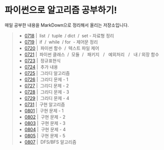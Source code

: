 # 파이썬으로 알고리즘 공부하기!  
매일 공부한 내용을 MarkDown으로 정리해서 올리는 저장소입니다.

> - [0718](./README/0718.MD) | &nbsp;list&nbsp; / &nbsp;tuple&nbsp; / dict&nbsp; / &nbsp;set - 자료형 정리
> - [0719](./README/0719.MD) | &nbsp;if&nbsp; / &nbsp;while&nbsp; / for&nbsp; - 제어문 정리
> - [0720](./README/0720.MD) | &nbsp;파이썬 함수&nbsp; / &nbsp;텍스트 파일 제어 
> - [0721](./README/0721.MD) | &nbsp;파이썬 클래스&nbsp; / &nbsp;모듈&nbsp; / &nbsp; 패키지 &nbsp; / &nbsp; 예외처리 &nbsp; / &nbsp; 내 / 외장 함수
> - [0723](./README/0723.Md) | &nbsp;정규표현식&nbsp; 
> - [0724](./README/0724.MD) | &nbsp;추가 내용&nbsp; 
> - [0725](./README/0725.MD) | &nbsp;그리디 알고리즘&nbsp; 
> - [0726](./README/0726.MD) | &nbsp;그리디 문제 - 1&nbsp; 
> - [0727](./README/0727.MD) | &nbsp;그리디 문제 - 2&nbsp; 
> - [0728](./README/0728.MD) | &nbsp;그리디 문제 - 3&nbsp; 
> - [0729](./README/0729.MD) | &nbsp;그리디 문제 - 4&nbsp;
> - [0731](./README/0731.MD) | &nbsp;구현 알고리즘&nbsp; 
> - [0801](./README/0801.MD) | &nbsp;구현 문제 - 1&nbsp; 
> - [0802](./README/0802.MD) | &nbsp;구현 문제 - 2&nbsp; 
> - [0803](./README/0803.MD) | &nbsp;구현 문제 - 3&nbsp; 
> - [0804](./README/0804.MD) | &nbsp;구현 문제 - 4&nbsp; 
> - [0805](./README/0805.MD) | &nbsp;구현 문제 - 5&nbsp; 
> - [0807](./README/0807.MD) | &nbsp;DFS/BFS 알고리즘&nbsp; 